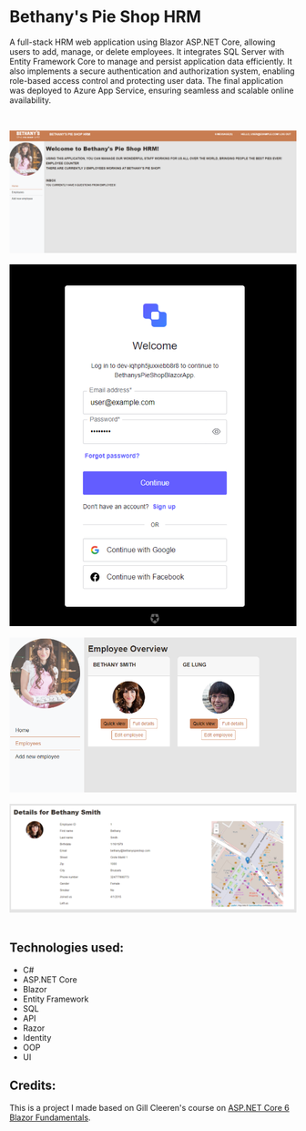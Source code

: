 # Bethany's Pie Shop HRM
A full-stack HRM web application using Blazor ASP.NET Core, allowing users to add, manage, or delete employees. It integrates SQL Server with Entity Framework Core to manage and persist application data efficiently. It also implements a secure authentication and authorization system, enabling role-based access control and protecting user data. The final application was deployed to Azure App Service, ensuring seamless and scalable online availability.

<br />
<p align="center">
  <img src="./Images/main-page.png"/> <br /> <br />
  <img src="./Images/log-in-page.png"/><br /> <br />
  <img src="./Images/employees.png"/><br /> <br />
  <img src="./Images/employee-example.png"/><br /> <br />
</p>

## Technologies used:

* C#
* ASP.NET Core
* Blazor
* Entity Framework
* SQL
* API
* Razor
* Identity
* OOP
* UI

## Credits:

This is a project I made based on Gill Cleeren's course on [ASP.NET Core 6 Blazor Fundamentals](https://app.pluralsight.com/library/courses/asp-dot-net-core-6-blazor-fundamentals/table-of-contents).

